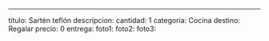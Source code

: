 ---
titulo: Sartén teflón
descripcion: 
cantidad: 1
categoria: Cocina
destino: Regalar
precio: 0
entrega: 
foto1: 
foto2: 
foto3: 
